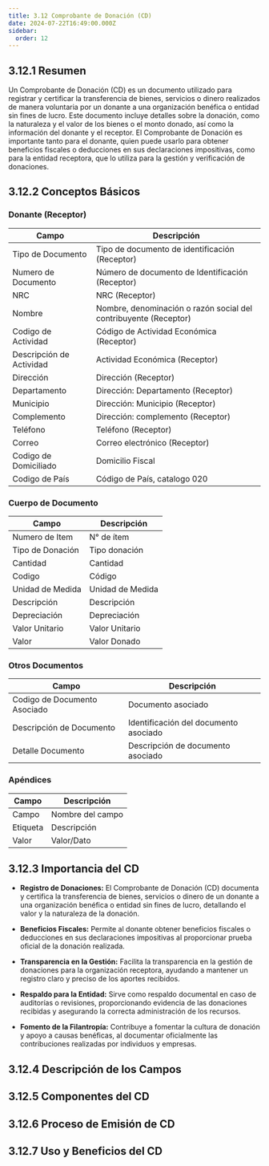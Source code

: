 ```yaml
---
title: 3.12 Comprobante de Donación (CD)
date: 2024-07-22T16:49:00.000Z
sidebar:
  order: 12
---
```

## 3.12.1 Resumen

Un Comprobante de Donación (CD) es un documento utilizado para registrar y certificar la transferencia de bienes, servicios o dinero realizados de manera voluntaria por un donante a una organización benéfica o entidad sin fines de lucro. Este documento incluye detalles sobre la donación, como la naturaleza y el valor de los bienes o el monto donado, así como la información del donante y el receptor. El Comprobante de Donación es importante tanto para el donante, quien puede usarlo para obtener beneficios fiscales o deducciones en sus declaraciones impositivas, como para la entidad receptora, que lo utiliza para la gestión y verificación de donaciones.


## 3.12.2 Conceptos Básicos

### **Donante (Receptor)**
| Campo              | Descripción                                                   |
|--------------------|---------------------------------------------------------------|
| Tipo de Documento     | Tipo de documento de identificación (Receptor)                |
| Numero de Documento      | Número de documento de Identificación (Receptor)              |
| NRC                | NRC (Receptor)                                                |
| Nombre             | Nombre, denominación o razón social del contribuyente (Receptor) |
| Codigo de Actividad      | Código de Actividad Económica (Receptor)                      |
| Descripción de Actividad     | Actividad Económica (Receptor)                                |
| Dirección          | Dirección (Receptor)                                          |
| Departamento       | Dirección: Departamento (Receptor)                            |
| Municipio          | Dirección: Municipio (Receptor)                               |
| Complemento        | Dirección: complemento (Receptor)                             |
| Teléfono           | Teléfono (Receptor)                                           |
| Correo             | Correo electrónico (Receptor)                                 |
| Codigo de Domiciliado    | Domicilio Fiscal                                              |
| Codigo de País           | Código de País, catalogo 020                                  |


### **Cuerpo de Documento**
| Campo              | Descripción                                                   |
|--------------------|---------------------------------------------------------------|
| Numero de Item           | N° de ítem                                                    |
| Tipo de Donación      | Tipo donación                                                 |
| Cantidad           | Cantidad                                                      |
| Codigo             | Código                                                        |
| Unidad de Medida         | Unidad de Medida                                              |
| Descripción        | Descripción                                                   |
| Depreciación       | Depreciación                                                  |
| Valor Unitario          | Valor Unitario                                                |
| Valor              | Valor Donado                                                  |

### **Otros Documentos**
| Campo             | Descripción                                  |
|-------------------|----------------------------------------------|
| Codigo de Documento Asociado  | Documento asociado                           |
| Descripción de Documento    | Identificación del documento asociado        |
| Detalle Documento | Descripción de documento asociado            |

### **Apéndices**

| Campo  | Descripción           |
|--------|-----------------------|
| Campo  | Nombre del campo      |
| Etiqueta | Descripción          |
| Valor  | Valor/Dato            |


## 3.12.3 Importancia del CD

- **Registro de Donaciones:** El Comprobante de Donación (CD) documenta y certifica la transferencia de bienes, servicios o dinero de un donante a una organización benéfica o entidad sin fines de lucro, detallando el valor y la naturaleza de la donación.

- **Beneficios Fiscales:** Permite al donante obtener beneficios fiscales o deducciones en sus declaraciones impositivas al proporcionar prueba oficial de la donación realizada.

- **Transparencia en la Gestión:** Facilita la transparencia en la gestión de donaciones para la organización receptora, ayudando a mantener un registro claro y preciso de los aportes recibidos.

- **Respaldo para la Entidad:** Sirve como respaldo documental en caso de auditorías o revisiones, proporcionando evidencia de las donaciones recibidas y asegurando la correcta administración de los recursos.

- **Fomento de la Filantropía:** Contribuye a fomentar la cultura de donación y apoyo a causas benéficas, al documentar oficialmente las contribuciones realizadas por individuos y empresas.

## 3.12.4 Descripción de los Campos
## 3.12.5 Componentes del CD
## 3.12.6 Proceso de Emisión de CD
## 3.12.7 Uso y Beneficios del CD
